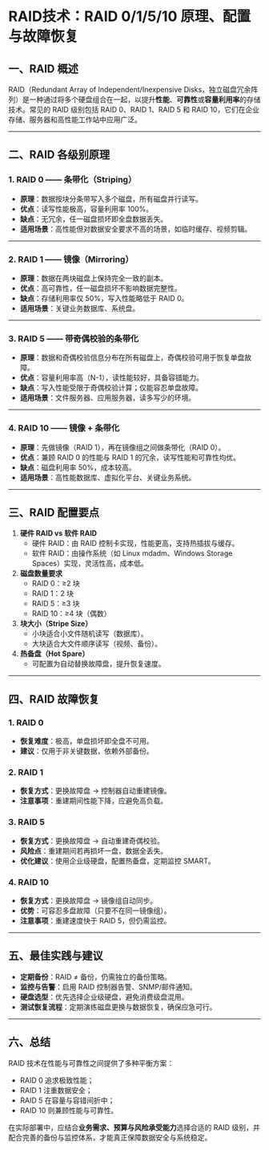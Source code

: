 # RAID技术：RAID 0/1/5/10 原理、配置与故障恢复

## 一、RAID 概述

RAID（Redundant Array of Independent/Inexpensive Disks，独立磁盘冗余阵列）是一种通过将多个硬盘组合在一起，以提升**性能**、**可靠性**或**容量利用率**的存储技术。常见的 RAID 级别包括 RAID 0、RAID 1、RAID 5 和 RAID 10，它们在企业存储、服务器和高性能工作站中应用广泛。

------

## 二、RAID 各级别原理

### 1. RAID 0 —— 条带化（Striping）

- **原理**：数据按块分条带写入多个磁盘，所有磁盘并行读写。
- **优点**：读写性能极高，容量利用率 100%。
- **缺点**：无冗余，任一磁盘损坏即全盘数据丢失。
- **适用场景**：高性能但对数据安全要求不高的场景，如临时缓存、视频剪辑。

------

### 2. RAID 1 —— 镜像（Mirroring）

- **原理**：数据在两块磁盘上保持完全一致的副本。
- **优点**：高可靠性，任一磁盘损坏不影响数据完整性。
- **缺点**：存储利用率仅 50%，写入性能略低于 RAID 0。
- **适用场景**：关键业务数据库、系统盘。

------

### 3. RAID 5 —— 带奇偶校验的条带化

- **原理**：数据和奇偶校验信息分布在所有磁盘上，奇偶校验可用于恢复单盘故障。
- **优点**：容量利用率高（N-1），读性能较好，具备容错能力。
- **缺点**：写入性能受限于奇偶校验计算；仅能容忍单盘故障。
- **适用场景**：文件服务器、应用服务器，读多写少的环境。

------

### 4. RAID 10 —— 镜像 + 条带化

- **原理**：先做镜像（RAID 1），再在镜像组之间做条带化（RAID 0）。
- **优点**：兼顾 RAID 0 的性能与 RAID 1 的冗余，读写性能和可靠性均优。
- **缺点**：磁盘利用率 50%，成本较高。
- **适用场景**：高性能数据库、虚拟化平台、关键业务系统。

------

## 三、RAID 配置要点

1. **硬件 RAID vs 软件 RAID**
   - 硬件 RAID：由 RAID 控制卡实现，性能更高，支持热插拔与缓存。
   - 软件 RAID：由操作系统（如 Linux mdadm、Windows Storage Spaces）实现，灵活性高，成本低。
2. **磁盘数量要求**
   - RAID 0：≥2 块
   - RAID 1：2 块
   - RAID 5：≥3 块
   - RAID 10：≥4 块（偶数）
3. **块大小（Stripe Size）**
   - 小块适合小文件随机读写（数据库）。
   - 大块适合大文件顺序读写（视频、备份）。
4. **热备盘（Hot Spare）**
   - 可配置为自动替换故障盘，提升恢复速度。

------

## 四、RAID 故障恢复

### 1. RAID 0

- **恢复难度**：极高，单盘损坏即全盘不可用。
- **建议**：仅用于非关键数据，依赖外部备份。

### 2. RAID 1

- **恢复方式**：更换故障盘 → 控制器自动重建镜像。
- **注意事项**：重建期间性能下降，应避免高负载。

### 3. RAID 5

- **恢复方式**：更换故障盘 → 自动重建奇偶校验。
- **风险点**：重建期间若再损坏一盘，数据全丢失。
- **优化建议**：使用企业级硬盘，配置热备盘，定期监控 SMART。

### 4. RAID 10

- **恢复方式**：更换故障盘 → 镜像组自动同步。
- **优势**：可容忍多盘故障（只要不在同一镜像组）。
- **注意事项**：重建速度快于 RAID 5，但仍需监控。

------

## 五、最佳实践与建议

- **定期备份**：RAID ≠ 备份，仍需独立的备份策略。
- **监控与告警**：启用 RAID 控制器告警、SNMP/邮件通知。
- **硬盘选型**：优先选择企业级硬盘，避免消费级盘混用。
- **测试恢复流程**：定期演练磁盘更换与数据恢复，确保应急可行。

------

## 六、总结

RAID 技术在性能与可靠性之间提供了多种平衡方案：

- RAID 0 追求极致性能；
- RAID 1 注重数据安全；
- RAID 5 在容量与容错间折中；
- RAID 10 则兼顾性能与可靠性。

在实际部署中，应结合**业务需求、预算与风险承受能力**选择合适的 RAID 级别，并配合完善的备份与监控体系，才能真正保障数据安全与系统稳定。